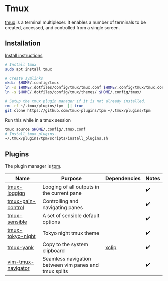 # Tmux

[tmux](https://github.com/tmux/tmux) is a terminal multiplexer. It enables a number of terminals to be created, accessed, and controlled from a single screen.

## Installation

[Install instructions](https://github.com/tmux/tmux/wiki/Installing)

```sh
# Install tmux
sudo apt install tmux

# Create symlinks
mkdir $HOME/.config/tmux
ln -s $HOME/.dotfiles/config/tmux/tmux.conf $HOME/.config/tmux/tmux.conf
ln -s $HOME/.dotfiles/config/tmux/themes/ $HOME/.config/tmux/

# Setup the tmux plugin manager if it is not already installed.
rm -rf ~/.tmux/plugins/tpm  || true
git clone https://github.com/tmux-plugins/tpm ~/.tmux/plugins/tpm
```

Run this while in a tmux session

```sh
tmux source $HOME/.config/.tmux.conf
# Install tmux plugins.
~/.tmux/plugins/tpm/scripts/install_plugins.sh
```

## Plugins

The plugin manager is [tpm](https://github.com/tmux-plugins/tpm).

| Name                                                                    | Purpose                                               | Dependencies                              | Notes |
| ----------------------------------------------------------------------- | ----------------------------------------------------- | ----------------------------------------- | ----- |
| [tmux-loggign](https://github.com/tmux-plugins/tmux-logging)            | Looging of all outputs in the current pane            |                                           | ✔️    |
| [tmux-pain-control](https://github.com/tmux-plugins/tmux-pain-control)  | Controlling and navigating panes                      |                                           | ✔️    |
| [tmux-sensible](https://github.com/tmux-plugins/tmux-sensible)          | A set of sensible default options                     |                                           | ✔️    |
| [tmux-tokyo-night](https://github.com/fabioluciano/tmux-tokyo-night)    | Tokyo night tmux theme                                |                                           | ✔️    |
| [tmux-yank](https://github.com/tmux-plugins/tmux-yank)                  | Copy to the system clipboard                          | [xclip](https://github.com/astrand/xclip) | ✔️    |
| [vim-tmux-navigator](https://github.com/christoomey/vim-tmux-navigator) | Seamless navigation between vim panes and tmux splits |                                           | ✔️    |
